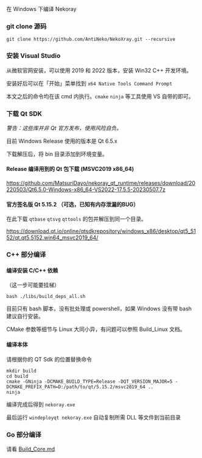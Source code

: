 在 Windows 下编译 Nekoray

### git clone 源码

```
git clone https://github.com/AntiNeko/NekoXray.git --recursive
```

### 安装 Visual Studio

从微软官网安装，可以使用 2019 和 2022 版本，安装 Win32 C++ 开发环境。

安装好后可以在「开始」菜单找到 `x64 Native Tools Command Prompt`

本文之后的命令均在该 cmd 内执行。`cmake` `ninja` 等工具使用 VS 自带的即可。

### 下载 Qt SDK

_警告：这些库并非 Qt 官方发布，使用风险自负。_

目前 Windows Release 使用的版本是 Qt 6.5.x

下载解压后，将 bin 目录添加到环境变量。

#### Release 编译用到的 Qt 包下载 (MSVC2019 x86_64)

https://github.com/MatsuriDayo/nekoray_qt_runtime/releases/download/20220503/Qt6.5.0-Windows-x86_64-VS2022-17.5.5-20230507.7z

#### 官方签名版 Qt 5.15.2 （可选，已知有内存泄漏的BUG）

在此下载 `qtbase` `qtsvg` `qttools` 的包并解压到同一个目录。

https://download.qt.io/online/qtsdkrepository/windows_x86/desktop/qt5_5152/qt.qt5.5152.win64_msvc2019_64/

### C++ 部分编译

#### 编译安装 C/C++ 依赖

（这一步可能要挂梯）

```shell
bash ./libs/build_deps_all.sh
```

目前只有 bash 脚本，没有批处理或 powershell，如果 Windows 没有带 bash 建议自行安装。

CMake 参数等细节与 Linux 大同小异，有问题可以参照 Build_Linux 文档。

#### 编译本体

请根据你的 QT Sdk 的位置替换命令

```shell
mkdir build
cd build
cmake -GNinja -DCMAKE_BUILD_TYPE=Release -DQT_VERSION_MAJOR=5 -DCMAKE_PREFIX_PATH=D:/path/to/qt/5.15.2/msvc2019_64 ..
ninja
```

编译完成后得到 `nekoray.exe`

最后运行 `windeployqt nekoray.exe` 自动复制所需 DLL 等文件到当前目录

### Go 部分编译

请看 [Build_Core.md](./Build_Core.md)

